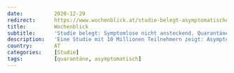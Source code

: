 ```yaml
---
date:          2020-12-29
redirect:      https://www.wochenblick.at/studie-belegt-asymptomatische-nicht-ansteckend-quarantaene-nicht-haltbar/
title:         Wochenblick
subtitle:      'Studie belegt: Symptomlose nicht ansteckend. Quarantäne anfechtbar!'
description:   'Eine Studie mit 10 Millionen Teilnehmern zeigt: Asymptomatische spielen im Infektionsgeschehen keine Rolle. Anwälte raten zum Widerstand!'
country:       AT
categories:    [Studie]
tags:          [quarantäne, asymptomatisch]
---
```

